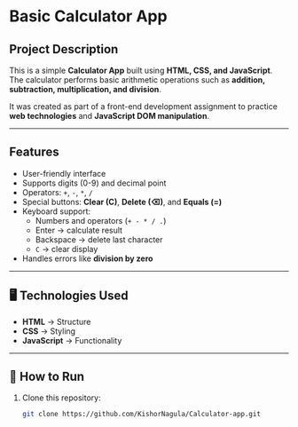 # Basic Calculator App

## Project Description
This is a simple **Calculator App** built using **HTML, CSS, and JavaScript**.  
The calculator performs basic arithmetic operations such as **addition, subtraction, multiplication, and division**.  

It was created as part of a front-end development assignment to practice **web technologies** and **JavaScript DOM manipulation**.

---

##  Features
- User-friendly interface
- Supports digits (0-9) and decimal point
- Operators: `+`, `-`, `*`, `/`
- Special buttons: **Clear (C)**, **Delete (⌫)**, and **Equals (=)**
- Keyboard support:
  - Numbers and operators (`+ - * / .`)
  - Enter → calculate result
  - Backspace → delete last character
  - `C` → clear display
- Handles errors like **division by zero**

---

## 🖥️ Technologies Used
- **HTML** → Structure
- **CSS** → Styling
- **JavaScript** → Functionality

---

## 🚀 How to Run
1. Clone this repository:
   ```bash
   git clone https://github.com/KishorNagula/Calculator-app.git
